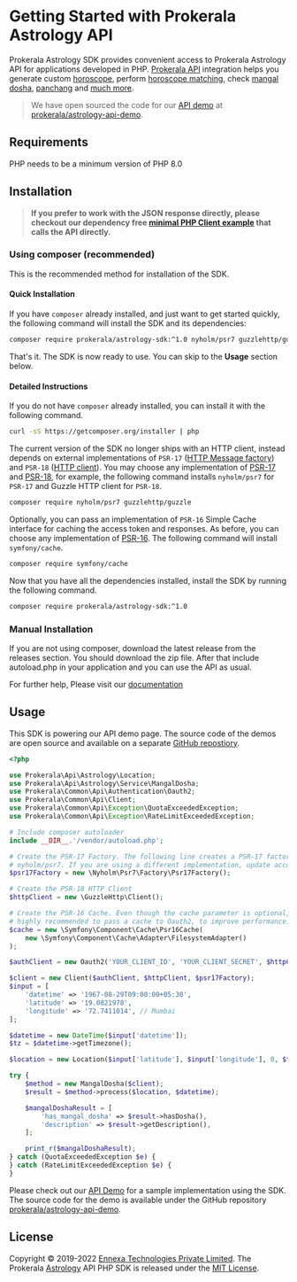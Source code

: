 # Getting Started with Prokerala Astrology API

Prokerala Astrology SDK provides convenient access to Prokerala Astrology API for applications developed in PHP. [Prokerala API](https://api.prokerala.com) integration helps you generate custom [horoscope](https://api.prokerala.com/demo/kundli.php), perform [horoscope matching](https://api.prokerala.com/demo/kundli-matching.php), check [mangal dosha](https://api.prokerala.com/demo/mangal-dosha.php), [panchang](https://api.prokerala.com/demo/panchang.php) and [much more](https://api.prokerala.com/demo).

> We have open sourced the code for our [API demo](https://api.prokerala.com/demo/) at [prokerala/astrology-api-demo](https://github.com/prokerala/astrology-api-demo). 

## Requirements

PHP needs to be a minimum version of PHP 8.0

## Installation

> **If you prefer to work with the JSON response directly, please checkout our dependency free [minimal PHP Client example](https://github.com/prokerala/astrology-api-client-example/tree/master/php) that calls the API directly.**

### Using composer (recommended)

This is the recommended method for installation of the SDK.

#### Quick Installation

If you have `composer` already installed, and just want to get started quickly, the following command will install the SDK and its dependencies:

```sh
composer require prokerala/astrology-sdk:^1.0 nyholm/psr7 guzzlehttp/guzzle symfony/cache
```

That's it. The SDK is now ready to use. You can skip to the **Usage** section below.

#### Detailed Instructions

If you do not have `composer` already installed, you can install it with the following command.

```sh
curl -sS https://getcomposer.org/installer | php
```

The current version of the SDK no longer ships with an HTTP client, instead depends on external implementations of `PSR-17` ([HTTP Message factory](https://www.php-fig.org/psr/psr-17/)) and `PSR-18` ([HTTP client](https://www.php-fig.org/psr/psr-18/)). You may choose any implementation of [PSR-17](https://packagist.org/providers/psr/http-factory-implementation) and [PSR-18](https://packagist.org/providers/php-http/client-implementation), for example, the following command installs `nyholm/psr7` for `PSR-17` and Guzzle HTTP client for `PSR-18`.

```sh
composer require nyholm/psr7 guzzlehttp/guzzle
```

Optionally, you can pass an implementation of `PSR-16` Simple Cache interface for caching the access token and responses. As before, you can choose any implementation of [PSR-16](https://packagist.org/providers/psr/simple-cache-implementation). The following command will install `symfony/cache`.

```sh
composer require symfony/cache
```


Now that you have all the dependencies installed, install the SDK by running the following command.

```sh
composer require prokerala/astrology-sdk:^1.0
```

### Manual Installation

If you are not using composer, download the latest release from the releases section. You should download the zip file. After that include autoload.php in your application and you can use the API as usual.

For further help, Please visit our [documentation](https://api.prokerala.com/docs)

## Usage

This SDK is powering our API demo page. The source code of the demos are open source and available on a separate [GitHub repostiory](https://github.com/prokerala/astrology-api-demo).

```php
<?php

use Prokerala\Api\Astrology\Location;
use Prokerala\Api\Astrology\Service\MangalDosha;
use Prokerala\Common\Api\Authentication\Oauth2;
use Prokerala\Common\Api\Client;
use Prokerala\Common\Api\Exception\QuotaExceededException;
use Prokerala\Common\Api\Exception\RateLimitExceededException;

# Include composer autoloader
include __DIR__.'/vendor/autoload.php';

# Create the PSR-17 Factory. The following line creates a PSR-17 factory using
# nyholm/psr7. If you are using a different implementation, update accordingly.
$psr17Factory = new \Nyholm\Psr7\Factory\Psr17Factory();

# Create the PSR-18 HTTP Client
$httpClient = new \GuzzleHttp\Client();

# Create the PSR-16 Cache. Even though the cache parameter is optional, it is
# highly recommended to pass a cache to Oauth2, to improve performance.
$cache = new \Symfony\Component\Cache\Psr16Cache(
    new \Symfony\Component\Cache\Adapter\FilesystemAdapter()
);

$authClient = new Oauth2('YOUR_CLIENT_ID', 'YOUR_CLIENT_SECRET', $httpClient, $psr17Factory, $psr17Factory, $cache);

$client = new Client($authClient, $httpClient, $psr17Factory);
$input = [
    'datetime' => '1967-08-29T09:00:00+05:30',
    'latitude' => '19.0821978',
    'longitude' => '72.7411014', // Mumbai
];

$datetime = new DateTime($input['datetime']);
$tz = $datetime->getTimezone();

$location = new Location($input['latitude'], $input['longitude'], 0, $tz);

try {
    $method = new MangalDosha($client);
    $result = $method->process($location, $datetime);

    $mangalDoshaResult = [
        'has_mangal_dosha' => $result->hasDosha(),
        'description' => $result->getDescription(),
    ];

    print_r($mangalDoshaResult);
} catch (QuotaExceededException $e) {
} catch (RateLimitExceededException $e) {
}

```

Please check out our [API Demo](https://api.prokerala.com/demo) for a sample implementation using the SDK. The source code for the demo is available under the GitHub repository [prokerala/astrology-api-demo](https://github.com/prokerala/astrology-api-demo).

## License

Copyright &copy; 2019-2022 [Ennexa Technologies Private Limited](https://www.ennexa.com). The Prokerala [Astrology](https://www.prokerala.com/astrology/) API PHP SDK is released under the [MIT License](https://github.com/prokerala/astrology-sdk/blob/master/LICENSE).
